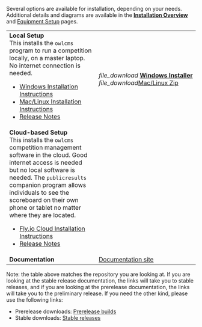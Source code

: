 Several options are available for installation, depending on your needs. Additional details and diagrams are available in the [**Installation Overview**](InstallationOverview) and [Equipment Setup](EquipmentSetup) pages. 

|                                                              |                                                              |
| ------------------------------------------------------------ | ------------------------------------------------------------ |
| **Local Setup** <br />This installs the `owlcms` program to run a competition locally, on a master laptop.  No internet connection is needed.<ul><li>[Windows Installation Instructions](https://owlcms.github.io/owlcms4-prerelease/#/LocalWindowsSetup)<li>[Mac/Linux Installation Instructions](https://owlcms.github.io/owlcms4-prerelease/#/LocalLinuxMacSetup)<li><nobr>[Release Notes](https://github.com/owlcms/owlcms4-prerelease/releases/tag/39.0.0-alpha03)</nobr></ul> | <nobr><i class="material-icons" style="transform: translatey(0.30em)">file_download</i>  **[Windows Installer](https://github.com/owlcms/owlcms4-prerelease/releases/download/39.0.0-alpha03/owlcms_setup_39.0.0-alpha03.exe)**</nobr><br/><i class="material-icons" style="transform: translatey(0.30em)">file_download</i>[Mac/Linux Zip](https://github.com/owlcms/owlcms4-prerelease/releases/download/39.0.0-alpha03/owlcms_39.0.0-alpha03.zip) |
| **Cloud-based Setup**<br />This installs the `owlcms` competition management software in the cloud. Good internet access is needed but no local software is needed. The `publicresults` companion program allows individuals to see the scoreboard on their own phone or tablet no matter where they are located.<ul><li>[Fly.io Cloud Installation Instructions](https://owlcms.github.io/owlcms4-prerelease/#/Fly)</li><li><nobr>[Release Notes](https://github.com/owlcms/owlcms4-prerelease/releases/tag/39.0.0-alpha03)</nobr></li></ul> |                                                              |
| **Documentation**                                            | [Documentation site](https://owlcms.github.io/owlcms4-prerelease/#/index) |

Note: the table above matches the repository you are looking at.  If you are looking at the stable release documentation, the links will take you to stable releases, and if you are looking at the prerelease documentation, the links will take you to the preliminary release.  If you need the other kind, please use the following links:

- Prerelease downloads: [ Prerelease builds](https://github.com/owlcms/owlcms4-prerelease) 
- Stable downloads: [Stable releases](https://github.com/owlcms/owlcms4)
